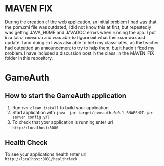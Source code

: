 # MAVEN FIX

During the creation of the web application, an initial problem I had was that the pom.xml file was outdated, I did not know this at first, but repeatedly was getting JAVA_HOME and JAVADOC errors when running the app. I put in a lot of research and was able to figure out what the issue was and update it and doing so I was also able to help my classmates, as the teacher had outputted an announcement to try to help them, but it hadn't fixed my problem. I have included a discussion post in the class, in the MAVEN_FIX folder in this repository.

# GameAuth

How to start the GameAuth application
---

1. Run `mvn clean install` to build your application
1. Start application with `java -jar target/gameauth-0.0.1-SNAPSHOT.jar server config.yml`
1. To check that your application is running enter url `http://localhost:8080`

Health Check
---

To see your applications health enter url `http://localhost:8081/healthcheck`
